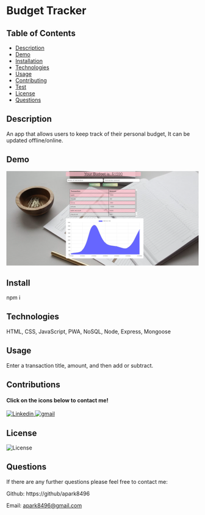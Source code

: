 # Budget Tracker

## Table of Contents

- [Description](#Description)
- [Demo](#Demo)
- [Installation](#Installation)
- [Technologies](#Technologies)
- [Usage](#Usage)
- [Contributing](#Contributing)
- [Test](#Tests)
- [License](#License)
- [Questions](#Questions)

## Description

An app that allows users to keep track of their personal budget, It can be updated offline/online.

## Demo

![budget](https://github.com/adunderwood96/budget-tracker/blob/b50353f92580ec93c05d280139985a9f486774dd/assets/budget.png)


## Install

npm i


## Technologies

 HTML, CSS, JavaScript, PWA, NoSQL, Node, Express, Mongoose
## Usage

Enter a transaction title, amount, and then add or subtract.

## Contributions

#### Click on the icons below to contact me!
<a href="https://www.linkedin.com/in/apark8496/" target="_blank" rel="noopener noreferrer">
  <img
    alt="Linkedin"
    src="https://img.shields.io/badge/linkedin-0077B5?logo=linkedin&logoColor=white&style=for-the-badge"
  />
</a>

<a href = "mailto: apark8496@gmail.com"> 
  <img
        alt="gmail"
       src="https://img.shields.io/badge/Gmail-D14836?style=for-the-badge&logo=gmail&logoColor=white" 
       />
</a>


## License

![License](https://img.shields.io/badge/License-MIT-yellow.svg)

## Questions

If there are any further questions please feel free to contact me:

Github: https://github/apark8496

Email: apark8496@gmail.com
